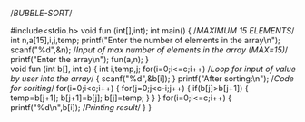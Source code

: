 /*BUBBLE-SORT*/

#include<stdio.h>
void fun (int[],int);
int main()
{
	/*MAXIMUM 15 ELEMENTS*/
	int n,a[15],i,j,temp;
	printf("Enter the number of elements in the array\n");
	scanf("%d",&n);	/*Input of max number of elements in the array (MAX=15)*/
	printf("Enter the array\n");
	fun(a,n);
}	
void fun (int b[], int c)
{
	int i,temp,j;
	for(i=0;i<=c;i++)	/*Loop for input of value by user into the array*/
	{
		scanf("%d",&b[i]);
	}
	printf("After sorting:\n");
	/*Code for soriting*/
	for(i=0;i<c;i++)
	{
		for(j=0;j<c-i;j++)
		{
			if(b[j]>b[j+1])
			{
				temp=b[j+1];
				b[j+1]=b[j];
				b[j]=temp;
			}
		}
	}
	for(i=0;i<=c;i++)
	{
		printf("%d\n",b[i]); 	/*Printing result*/
	}
}
